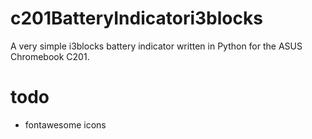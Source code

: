 # c201BatteryIndicatori3blocks
A very simple i3blocks battery indicator written in Python for the ASUS Chromebook C201. 

# todo
* fontawesome icons
